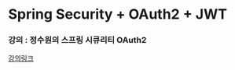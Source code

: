 # Spring Security + OAuth2 + JWT
### 강의 : 정수원의 스프링 시큐리티 OAuth2 
[강의링크](https://www.inflearn.com/course/%EC%A0%95%EC%88%98%EC%9B%90-%EC%8A%A4%ED%94%84%EB%A7%81-%EC%8B%9C%ED%81%90%EB%A6%AC%ED%8B%B0/dashboard)
